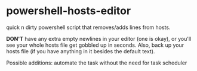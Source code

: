 powershell-hosts-editor
=======================

quick n dirty powershell script that removes/adds lines from hosts. 

**DON'T** have any extra empty newlines in your editor (one is okay), or you'll see your whole hosts file get gobbled up in seconds. Also, back up your hosts file (if you have anything in it besides the default text).


Possible additions: automate the task without the need for task scheduler
